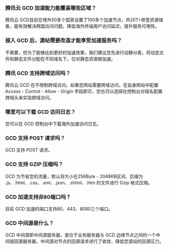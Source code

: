 ### 腾讯云 GCD 加速能力能覆盖哪些区域？
腾讯云 GCD目前在境外50多个国家设置了100多个加速节点，共20T+带宽资源储备，能有效解决跨国访问问题，降低海外终端用户访问延迟，提升服务可用性。

### 接入 GCD 后，源站需要改造才能享受加速服务吗？
不需要，但为了能够达到更好的加速效果，我们建议您先进行动静分离，将动态文件和静态文件分配在不同域名下，仅对静态资源做加速。

### 腾讯 GCD 支持跨域访问吗？
腾讯云 GCD 在不限制跨域访问。如果您网站需要跨域访问，在自身网站中配置 Access - Control - Allow - Origin 字段即可，您也可以选择在控制台对域名配置跨域头来实现跨域访问。

### 哪里可以下载 GCD 访问日志？
您可以在 GCD 控制台中下载海外加速访问日志。

### GCD 支持 POST 请求吗？
GCD 支持 POST 请求。

### GCD 支持 GZIP 压缩吗？
GCD 为节省您的流量，默认将大小在256Byte - 2048KB区间、后缀为 .js、.html、.css、.xml、.json、.shtml、.htm 的文件进行 Gzip 格式压缩。

### GCD 加速支持非80端口吗？
目前 GCD 加速的端口支持80、443、8080三个端口。

### GCD 中间源是什么？
GCD 中间源即中间源服务器，是位于业务服务器与 GCD 边缘节点之间的一个中间层回源服务器。中间源对节点的回源请求进行了收敛，降低您源站的回源压力。

